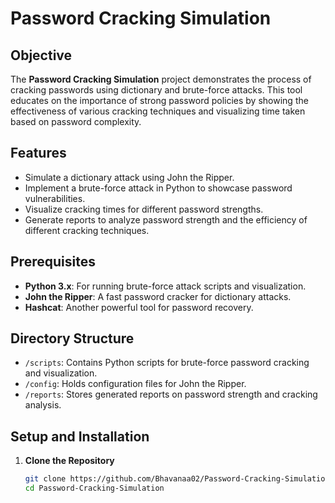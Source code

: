 # Password Cracking Simulation

## Objective
The **Password Cracking Simulation** project demonstrates the process of cracking passwords using dictionary and brute-force attacks. This tool educates on the importance of strong password policies by showing the effectiveness of various cracking techniques and visualizing time taken based on password complexity.

## Features
- Simulate a dictionary attack using John the Ripper.
- Implement a brute-force attack in Python to showcase password vulnerabilities.
- Visualize cracking times for different password strengths.
- Generate reports to analyze password strength and the efficiency of different cracking techniques.

## Prerequisites
- **Python 3.x**: For running brute-force attack scripts and visualization.
- **John the Ripper**: A fast password cracker for dictionary attacks.
- **Hashcat**: Another powerful tool for password recovery.

## Directory Structure
- `/scripts`: Contains Python scripts for brute-force password cracking and visualization.
- `/config`: Holds configuration files for John the Ripper.
- `/reports`: Stores generated reports on password strength and cracking analysis.

## Setup and Installation

1. **Clone the Repository**
   ```bash
   git clone https://github.com/Bhavanaa02/Password-Cracking-Simulation.git
   cd Password-Cracking-Simulation
